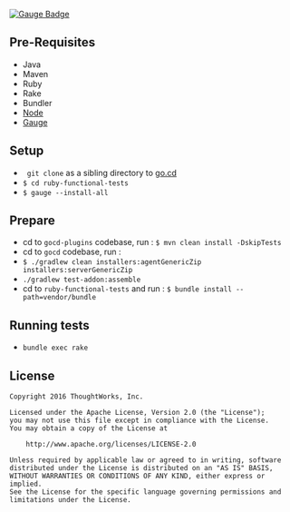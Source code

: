 [![Gauge
Badge](https://cdn.rawgit.com/getgauge/getgauge.github.io/master/Gauge_Badge.svg)](http://getgauge.io)

## Pre-Requisites
* Java
* Maven
* Ruby
* Rake
* Bundler
* [Node](https://nodejs.org/en/) 
* [Gauge](http://getgauge.io)

## Setup
* ``` git clone``` as a sibling directory to
  [go.cd](https://github.com/gocd/gocd)
* ```$ cd ruby-functional-tests```
* ```$ gauge --install-all```

## Prepare
* cd to ```gocd-plugins``` codebase, run : ```$ mvn clean install -DskipTests```
* cd to ```gocd``` codebase, run : 
* ```$ ./gradlew clean installers:agentGenericZip installers:serverGenericZip```
* ```./gradlew test-addon:assemble```
* cd to ```ruby-functional-tests``` and run : ```$ bundle install --path=vendor/bundle```
 

## Running tests

* ```bundle exec rake```


## License

```plain
Copyright 2016 ThoughtWorks, Inc.

Licensed under the Apache License, Version 2.0 (the "License");
you may not use this file except in compliance with the License.
You may obtain a copy of the License at

    http://www.apache.org/licenses/LICENSE-2.0

Unless required by applicable law or agreed to in writing, software
distributed under the License is distributed on an "AS IS" BASIS,
WITHOUT WARRANTIES OR CONDITIONS OF ANY KIND, either express or implied.
See the License for the specific language governing permissions and
limitations under the License.
```
